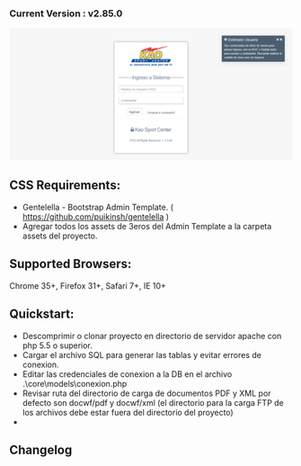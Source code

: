 ### Current Version : v2.85.0
![Pantalla de Login](screnshot.png)

## CSS Requirements:
- Gentelella - Bootstrap Admin Template. ( https://github.com/puikinsh/gentelella )
- Agregar todos los assets de 3eros del Admin Template a la carpeta assets del proyecto.

## Supported Browsers:
Chrome 35+, Firefox 31+, Safari 7+, IE 10+

## Quickstart:
- Descomprimir o clonar proyecto en directorio de servidor apache con php 5.5 o superior.
- Cargar el archivo SQL para generar las tablas y evitar errores de conexion.
- Editar las credenciales de conexion a la DB en el archivo .\core\models\conexion.php 
- Revisar ruta del directorio de carga de documentos PDF y XML por defecto son docwf/pdf y docwf/xml (el directorio para la carga FTP de los archivos debe estar fuera del directorio del proyecto)
-

## Changelog

